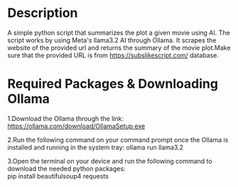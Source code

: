 # Description
A simple python script that summarizes the plot a given movie using AI. The script works by using Meta's llama3.2 AI through Ollama. It scrapes the website of the provided url and returns the summary of the movie plot.Make sure that the provided URL is from https://subslikescript.com/ database.

# Required Packages & Downloading Ollama
1.Download the Ollama through the link:
https://ollama.com/download/OllamaSetup.exe<br>

2.Run the following command on your command prompt once the Ollama is installed and running in the system tray:
ollama run llama3.2<br>

3.Open the terminal on your device and run the following command to download the needed python packages:<br>
pip install beautifulsoup4 requests


